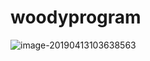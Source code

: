 # woodyprogram

![image-20190413103638563](/Users/dingyuanjie/Documents/study/github/woodyprogram/img/image-20190413103638563.png)

